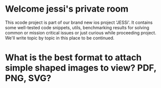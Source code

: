 # Welcome jessi's private room

This xcode project is part of our brand new ios project 'JESSi'.
It contains some well-tested code snippets, utils, benchmarking results for solving common or mission critical issues or just curious while proceeding project. We'll write topic by topic in this place to be continued.

# What is the best format to attach simple shaped images to view? PDF, PNG, SVG?

